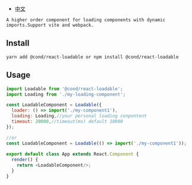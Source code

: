 - [中文](https://github.com/cx690/react-loadable/blob/main/README_zh_CN.md "中文")

`A higher order component for loading components with dynamic imports.Support vite and webpack.`

## Install

`yarn add @cond/react-loadable or npm install @cond/react-loadable`

## Usage

```javascript
import Loadable from '@cond/react-loadable';
import Loading from './my-loading-component';

const LoadableComponent = Loadable({
  loader: () => import('./my-component1'),
  loading: Loading,//your personal loading conpontent
  timeout: 20000,//timeout(ms) default 10000
});

//or
const LoadableComponent = Loadable(() => import('./my-component1'));
 
export default class App extends React.Component {
  render() {
    return <LoadableComponent/>;
  }
}

```
